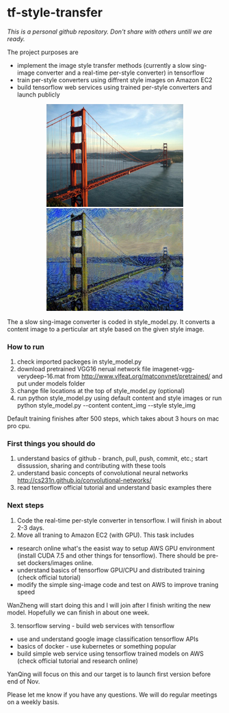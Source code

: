 # tf-style-transfer

_This is a personal github repository. Don't share with others untill we are ready._ 

The project purposes are
 * implement the image style transfer methods (currently a slow sing-image converter and a real-time per-style converter) in tensorflow 
 * train per-style converters using diffrent style images on Amazon EC2
 * build tensorflow web services using trained per-style converters and launch publicly

<p align="center">
<img src="image_input/golden_gate.jpg" width="320"/>
<img src="image_output/golden_gate.jpg" width="320"/>
</p>

The a slow sing-image converter is coded in style_model.py. It converts a content image to a perticular art style based on the given style image.

### How to run

 1. check imported packeges in style_model.py
 2. download pretrained VGG16 nerual network file imagenet-vgg-verydeep-16.mat from http://www.vlfeat.org/matconvnet/pretrained/ and put under models folder
 3. change file locations at the top of style_model.py (optional)
 4. run python style_model.py using default content and style images or run python style_model.py --content content_img --style style_img

Default training finishes after 500 steps, which takes about 3 hours on mac pro cpu.

### First things you should do

 1. understand basics of github - branch, pull, push, commit, etc.; start dissussion, sharing and contributing with these tools
 2. understand basic concepts of convolutional neural networks http://cs231n.github.io/convolutional-networks/ 
 3. read tensorflow official tutorial and understand basic examples there

### Next steps

 1. Code the real-time per-style converter in tensorflow. I will finish in about 2-3 days.
 2. Move all traning to Amazon EC2 (with GPU). This task includes
  * research online what's the easist way to setup AWS GPU environment (install CUDA 7.5 and other things for tensorflow). There should be pre-set dockers/images online.
  * understand basics of tensorflow GPU/CPU and distributed training (check official tutorial)
  * modify the simple sing-image code and test on AWS to improve traning speed   

 WanZheng will start doing this and I will join after I finish writing the new model. Hopefully we can finish in about one week.
 
 3. tensorflow serving - build web services with tensorflow
  * use and understand google image classification tensorflow APIs
  * basics of docker - use kubernetes or something popular
  * build simple web service using tensorflow trained models on AWS (check official tutorial and research online)
 
 YanQing will focus on this and our target is to launch first version before end of Nov.

Please let me know if you have any questions. We will do regular meetings on a weekly basis. 

